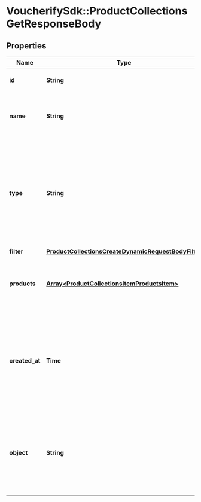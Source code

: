 # VoucherifySdk::ProductCollectionsGetResponseBody

## Properties

| Name | Type | Description | Notes |
| ---- | ---- | ----------- | ----- |
| **id** | **String** | Product collection ID. |  |
| **name** | **String** | Unique user-defined product collection name. |  |
| **type** | **String** | Describes whether the product collection is dynamic (products come in and leave based on set criteria) or static (manually selected products). |  |
| **filter** | [**ProductCollectionsCreateDynamicRequestBodyFilter**](ProductCollectionsCreateDynamicRequestBodyFilter.md) |  | [optional] |
| **products** | [**Array&lt;ProductCollectionsItemProductsItem&gt;**](ProductCollectionsItemProductsItem.md) | Defines a set of products for a &#x60;STATIC&#x60; product collection type. | [optional] |
| **created_at** | **Time** | Timestamp representing the date and time when the product collection was created. The value is shown in the ISO 8601 format. |  |
| **object** | **String** | The type of the object represented by JSON. This object stores information about the static product collection. | [default to &#39;products_collection&#39;] |

